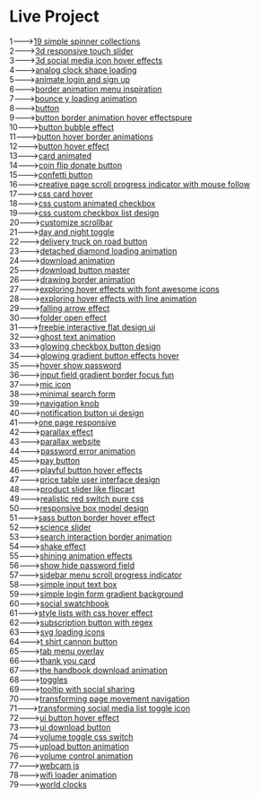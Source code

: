 <h1>Live Project</h1>
1---><a href="https://hawanbeats.github.io/html-css-js/19%20simple%20spinner%20collections/">19 simple spinner collections</a>
<br>
2---><a href="https://hawanbeats.github.io/html-css-js/3d%20responsive%20touch%20slider/">3d responsive touch slider</a>
<br>
3---><a href="https://hawanbeats.github.io/html-css-js/3d%20social%20media%20icon%20hover%20effects/">3d social media icon hover effects</a>
<br>
4---><a href="https://hawanbeats.github.io/html-css-js/analog%20clock%20shape%20loading/">analog clock shape loading</a>
<br>
5---><a href="https://hawanbeats.github.io/html-css-js/animate%20login%20and%20sign%20up/">animate login and sign up</a>
<br>
6---><a href="https://hawanbeats.github.io/html-css-js/border%20animation%20menu%20inspiration/">border animation menu inspiration</a>
<br>
7---><a href="https://hawanbeats.github.io/html-css-js/bounce%20y%20loading%20animation/">bounce y loading animation</a>
<br>
8---><a href="https://hawanbeats.github.io/html-css-js/button/">button</a>
<br>
9---><a href="https://hawanbeats.github.io/html-css-js/button%20border%20animation%20on%20hover%20effectspure/">button border animation hover effectspure</a>
<br>
10---><a href="https://hawanbeats.github.io/html-css-js/button%20bubble%20effect/">button bubble effect</a>
<br>
11---><a href="https://hawanbeats.github.io/html-css-js/button%20hover%20border%20animations/">button hover border animations</a>
<br>
12---><a href="https://hawanbeats.github.io/html-css-js/button%20hover%20effect/">button hover effect</a>
<br>
13---><a href="https://hawanbeats.github.io/html-css-js/card%20animated/">card animated</a>
<br>
14---><a href="https://hawanbeats.github.io/html-css-js/coin%20flip%20donate%20button/">coin flip donate button</a>
<br>
15---><a href="https://hawanbeats.github.io/html-css-js/confetti%20button/">confetti button</a>
<br>
16---><a href="https://hawanbeats.github.io/html-css-js/creative%20page%20scroll%20progress%20indicator%20with%20mouse%20follow/">creative page scroll progress indicator with mouse follow</a>
<br>
17---><a href="https://hawanbeats.github.io/html-css-js/css%20card%20hover/">css card hover</a>
<br>
18---><a href="https://hawanbeats.github.io/html-css-js/css%20custom%20animated%20checkbox/">css custom animated checkbox</a>
<br>
19---><a href="https://hawanbeats.github.io/html-css-js/css%20custom%20checkbox%20list%20design/">css custom checkbox list design</a>
<br>
20---><a href="https://hawanbeats.github.io/html-css-js/customize%20scrollbar/">customize scrollbar</a>
<br>
21---><a href="https://hawanbeats.github.io/html-css-js/day%20and%20night%20toggle/">day and night toggle</a>
<br>
22---><a href="https://hawanbeats.github.io/html-css-js/delivery%20truck%20on%20road%20button/">delivery truck on road button</a>
<br>
23---><a href="https://hawanbeats.github.io/html-css-js/detached%20diamond%20loading%20animation/">detached diamond loading animation</a>
<br>
24---><a href="https://hawanbeats.github.io/html-css-js/download%20animation/">download animation</a>
<br>
25---><a href="https://hawanbeats.github.io/html-css-js/download-button-master/">download button master</a>
<br>
26---><a href="https://hawanbeats.github.io/html-css-js/drawing%20border%20animation/">drawing border animation</a>
<br>
27---><a href="https://hawanbeats.github.io/html-css-js/exploring%20hover%20effects%20with%20font%20awesome%20icons/">exploring hover effects with font awesome icons</a>
<br>
28---><a href="https://hawanbeats.github.io/html-css-js/exploring%20hover%20effects%20with%20line%20animation/">exploring hover effects with line animation</a>
<br>
29---><a href="https://hawanbeats.github.io/html-css-js/falling%20arrow%20effect/">falling arrow effect</a>
<br>
30---><a href="https://hawanbeats.github.io/html-css-js/folder%20open%20effect/">folder open effect</a>
<br>
31---><a href="https://hawanbeats.github.io/html-css-js/freebie%20interactive%20flat%20design%20ui/">freebie interactive flat design ui</a>
<br>
32---><a href="https://hawanbeats.github.io/html-css-js/ghost%20text%20animation/">ghost text animation</a>
<br>
33---><a href="https://hawanbeats.github.io/html-css-js/glowing%20checkbox%20button%20design/">glowing checkbox button design</a>
<br>
34---><a href="https://hawanbeats.github.io/html-css-js/glowing%20gradient%20button%20effects%20on%20hover/">glowing gradient button effects hover</a>
<br>
35---><a href="https://hawanbeats.github.io/html-css-js/hover%20show%20password/">hover show password</a>
<br>
36---><a href="https://hawanbeats.github.io/html-css-js/input%20field%20gradient%20border%20focus%20fun/">input field gradient border focus fun</a>
<br>
37---><a href="https://hawanbeats.github.io/html-css-js/mic%20icon/">mic icon</a>
<br>
38---><a href="https://hawanbeats.github.io/html-css-js/minimal%20search%20form/">minimal search form</a>
<br>
39---><a href="https://hawanbeats.github.io/html-css-js/navigation%20knob/">navigation knob</a>
<br>
40---><a href="https://hawanbeats.github.io/html-css-js/notification%20button%20ui%20design/">notification button ui design</a>
<br>
41---><a href="https://hawanbeats.github.io/html-css-js/one%20page%20responsive/">one page responsive</a>
<br>
42---><a href="https://hawanbeats.github.io/html-css-js/parallax%20effect/">parallax effect</a>
<br>
43---><a href="https://hawanbeats.github.io/html-css-js/parallax%20website/">parallax website</a>
<br>
44---><a href="https://hawanbeats.github.io/html-css-js/password%20error%20animation/">password error animation</a>
<br>
45---><a href="https://hawanbeats.github.io/html-css-js/pay%20button/">pay button</a>
<br>
46---><a href="https://hawanbeats.github.io/html-css-js/playful%20button%20hover%20effects/">playful button hover effects</a>
<br>
47---><a href="https://hawanbeats.github.io/html-css-js/price%20table%20user%20interface%20design/">price table user interface design</a>
<br>
48---><a href="https://hawanbeats.github.io/html-css-js/product%20slider%20like%20flipcart/">product slider like flipcart</a>
<br>
49---><a href="https://hawanbeats.github.io/html-css-js/realistic%20red%20switch%20pure%20css/">realistic red switch pure css</a>
<br>
50---><a href="https://hawanbeats.github.io/html-css-js/responsive%20box%20model%20design/">responsive box model design</a>
<br>
51---><a href="https://hawanbeats.github.io/html-css-js/sass%20button%20border%20hover%20effect/">sass button border hover effect</a>
<br>
52---><a href="https://hawanbeats.github.io/html-css-js/science%20slider/">science slider</a>
<br>
53---><a href="https://hawanbeats.github.io/html-css-js/search%20interaction%20border%20animation/">search interaction border animation</a>
<br>
54---><a href="https://hawanbeats.github.io/html-css-js/shake%20effect/">shake effect</a>
<br>
55---><a href="https://hawanbeats.github.io/html-css-js/shining%20text%20animation%20effects/">shining animation effects</a>
<br>
56---><a href="https://hawanbeats.github.io/html-css-js/show%20hide%20password%20field/">show hide password field</a>
<br>
57---><a href="https://hawanbeats.github.io/html-css-js/sidebar%20menu%20scroll%20progress%20indicator/">sidebar menu scroll progress indicator</a>
<br>
58---><a href="https://hawanbeats.github.io/html-css-js/simple%20input%20text%20box/">simple input text box</a>
<br>
59---><a href="https://hawanbeats.github.io/html-css-js/simple%20login%20form%20gradient%20background/">simple login form gradient background</a>
<br>
60---><a href="https://hawanbeats.github.io/html-css-js/social%20swatchbook/">social swatchbook</a>
<br>
61---><a href="https://hawanbeats.github.io/html-css-js/style%20lists%20with%20css%20hover%20effect/">style lists with css hover effect</a>
<br> 
62---><a href="https://hawanbeats.github.io/html-css-js/subscription%20button%20with%20regex/">subscription button with regex</a>
<br>
63---><a href="https://hawanbeats.github.io/html-css-js/svg%20loading%20icons/">svg loading icons</a>
<br>
64---><a href="https://hawanbeats.github.io/html-css-js/t%20shirt%20cannon%20button/">t shirt cannon button</a>
<br>
65---><a href="https://hawanbeats.github.io/html-css-js/tab%20menu%20overlay/">tab menu overlay</a>
<br>
66---><a href="https://hawanbeats.github.io/html-css-js/thank%20you%20card/">thank you card</a>
<br>
67---><a href="https://hawanbeats.github.io/html-css-js/the%20handbook%20download%20animation/">the handbook download animation</a>
<br>
68---><a href="https://hawanbeats.github.io/html-css-js/toggles/">toggles</a>
<br>
69---><a href="https://hawanbeats.github.io/html-css-js/tooltip%20with%20social%20sharing/">tooltip with social sharing</a>
<br>
70---><a href="https://hawanbeats.github.io/html-css-js/transforming%20page%20movement%20navigation/">transforming page movement navigation</a>
<br>
71---><a href="https://hawanbeats.github.io/html-css-js/transforming%20social%20media%20list%20toggle%20icon/">transforming social media list toggle icon</a>
<br>
72---><a href="https://hawanbeats.github.io/html-css-js/ui%20button%20hover%20effect/">ui button hover effect</a>
<br>
73---><a href="https://hawanbeats.github.io/html-css-js/ui%20download%20button/">ui download button</a>
<br>
74---><a href="https://hawanbeats.github.io/html-css-js/volume%20toggle%20css%20switch/">volume toggle css switch</a>
<br>
75---><a href="https://hawanbeats.github.io/html-css-js/upload%20button%20animation/">upload button animation</a>
<br>
76---><a href="https://hawanbeats.github.io/html-css-js/volume%20control%20animation/">volume control animation</a>
<br>
77---><a href="https://hawanbeats.github.io/html-css-js/webcam%20js/">webcam js</a>
<br>
78---><a href="https://hawanbeats.github.io/html-css-js/wifi%20loader%20animation/">wifi loader animation</a>
<br>
79---><a href="https://hawanbeats.github.io/html-css-js/world%20clocks/">world clocks</a>
